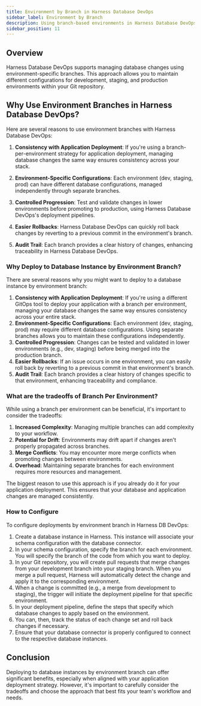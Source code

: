 ```yaml
---
title: Environment by Branch in Harness Database DevOps
sidebar_label: Environment by Branch
description: Using branch-based environments in Harness Database DevOps
sidebar_position: 11
---
```


## Overview

Harness Database DevOps supports managing database changes using environment-specific branches. This approach allows you to maintain different configurations for development, staging, and production environments within your Git repository.

## Why Use Environment Branches in Harness Database DevOps?

Here are several reasons to use environment branches with Harness Database DevOps:

1. **Consistency with Application Deployment**: If you're using a branch-per-environment strategy for application deployment, managing database changes the same way ensures consistency across your stack.

2. **Environment-Specific Configurations**: Each environment (dev, staging, prod) can have different database configurations, managed independently through separate branches.

3. **Controlled Progression**: Test and validate changes in lower environments before promoting to production, using Harness Database DevOps's deployment pipelines.

4. **Easier Rollbacks**: Harness Database DevOps can quickly roll back changes by reverting to a previous commit in the environment's branch.

5. **Audit Trail**: Each branch provides a clear history of changes, enhancing traceability in Harness Database DevOps.

### Why Deploy to Database Instance by Environment Branch?

There are several reasons why you might want to deploy to a database instance by environment branch:

 1. **Consistency with Application Deployment**: If you're using a different GitOps tool to deploy your application with a branch per
 environment, managing your database changes the same way ensures consistency across your entire stack.
 2. **Environment-Specific Configurations**: Each environment (dev, staging, prod) may require different database configurations. Using 
  separate branches allows you to maintain these configurations independently.
 3. **Controlled Progression**: Changes can be tested and validated in lower environments (e.g., dev, staging) before being merged into the production branch.
 4. **Easier Rollbacks**: If an issue occurs in one environment, you can easily roll back by reverting to a previous commit in that 
  environment's branch.
 5. **Audit Trail**: Each branch provides a clear history of changes specific to that environment, enhancing traceability and compliance.

### What are the tradeoffs of Branch Per Environment?

While using a branch per environment can be beneficial, it's important to consider the tradeoffs:

 1. **Increased Complexity**: Managing multiple branches can add complexity to your workflow.
 2. **Potential for Drift**: Environments may drift apart if changes aren't properly propagated across branches.
 3. **Merge Conflicts**: You may encounter more merge conflicts when promoting changes between environments.
 4. **Overhead**: Maintaining separate branches for each environment requires more resources and management.

The biggest reason to use this approach is if you already do it for your application deployment. This ensures that your database and application changes are managed consistently.

### How to Configure

To configure deployments by environment branch in Harness DB DevOps:

 1. Create a database instance in Harness. This instance will associate your schema configuration with the database connector.
 2. In your schema configuration, specify the branch for each environment. You will specify the branch of the code from which you want to deploy. 
 3. In your Git repository, you will create pull requests that merge changes from your development branch into your staging branch. When you merge a pull request, Harness will automatically detect the change and apply it to the corresponding environment.
 4. When a change is committed (e.g., a merge from development to staging), the trigger will initiate the deployment pipeline for that specific environment.
 5. In your deployment pipeline, define the steps that specify which database changes to apply based on the environment. 
 6. You can, then, track the status of each change set and roll back changes if necessary.
 7. Ensure that your database connector is properly configured to connect to the respective database instances.

## Conclusion 

Deploying to database instances by environment branch can offer significant benefits, especially when aligned with your application deployment strategy. However, it's important to carefully consider the tradeoffs and choose the approach that best fits your team's workflow and needs. 